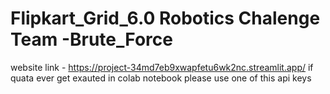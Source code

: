# Flipkart_Grid_6.0 Robotics Chalenge Team -Brute_Force
website link - https://project-34md7eb9xwapfetu6wk2nc.streamlit.app/
if quata ever get exauted in colab notebook please use one of this api keys 
